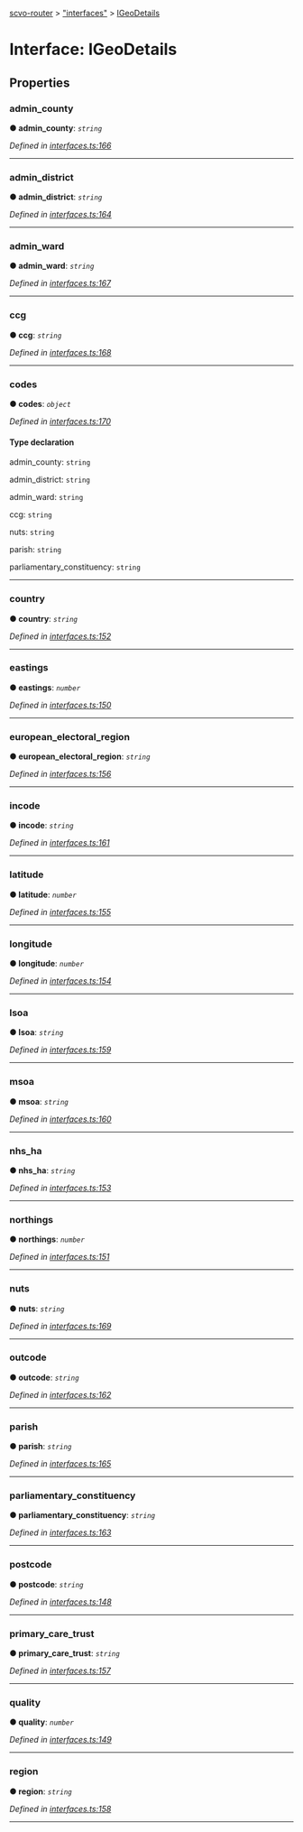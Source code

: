 [scvo-router](../README.md) > ["interfaces"](../modules/_interfaces_.md) > [IGeoDetails](../interfaces/_interfaces_.igeodetails.md)



# Interface: IGeoDetails


## Properties
<a id="admin_county"></a>

###  admin_county

**●  admin_county**:  *`string`* 

*Defined in [interfaces.ts:166](https://github.com/scvodigital/scvo-router/blob/627f4b0/src/interfaces.ts#L166)*





___

<a id="admin_district"></a>

###  admin_district

**●  admin_district**:  *`string`* 

*Defined in [interfaces.ts:164](https://github.com/scvodigital/scvo-router/blob/627f4b0/src/interfaces.ts#L164)*





___

<a id="admin_ward"></a>

###  admin_ward

**●  admin_ward**:  *`string`* 

*Defined in [interfaces.ts:167](https://github.com/scvodigital/scvo-router/blob/627f4b0/src/interfaces.ts#L167)*





___

<a id="ccg"></a>

###  ccg

**●  ccg**:  *`string`* 

*Defined in [interfaces.ts:168](https://github.com/scvodigital/scvo-router/blob/627f4b0/src/interfaces.ts#L168)*





___

<a id="codes"></a>

###  codes

**●  codes**:  *`object`* 

*Defined in [interfaces.ts:170](https://github.com/scvodigital/scvo-router/blob/627f4b0/src/interfaces.ts#L170)*


#### Type declaration




 admin_county: `string`






 admin_district: `string`






 admin_ward: `string`






 ccg: `string`






 nuts: `string`






 parish: `string`






 parliamentary_constituency: `string`







___

<a id="country"></a>

###  country

**●  country**:  *`string`* 

*Defined in [interfaces.ts:152](https://github.com/scvodigital/scvo-router/blob/627f4b0/src/interfaces.ts#L152)*





___

<a id="eastings"></a>

###  eastings

**●  eastings**:  *`number`* 

*Defined in [interfaces.ts:150](https://github.com/scvodigital/scvo-router/blob/627f4b0/src/interfaces.ts#L150)*





___

<a id="european_electoral_region"></a>

###  european_electoral_region

**●  european_electoral_region**:  *`string`* 

*Defined in [interfaces.ts:156](https://github.com/scvodigital/scvo-router/blob/627f4b0/src/interfaces.ts#L156)*





___

<a id="incode"></a>

###  incode

**●  incode**:  *`string`* 

*Defined in [interfaces.ts:161](https://github.com/scvodigital/scvo-router/blob/627f4b0/src/interfaces.ts#L161)*





___

<a id="latitude"></a>

###  latitude

**●  latitude**:  *`number`* 

*Defined in [interfaces.ts:155](https://github.com/scvodigital/scvo-router/blob/627f4b0/src/interfaces.ts#L155)*





___

<a id="longitude"></a>

###  longitude

**●  longitude**:  *`number`* 

*Defined in [interfaces.ts:154](https://github.com/scvodigital/scvo-router/blob/627f4b0/src/interfaces.ts#L154)*





___

<a id="lsoa"></a>

###  lsoa

**●  lsoa**:  *`string`* 

*Defined in [interfaces.ts:159](https://github.com/scvodigital/scvo-router/blob/627f4b0/src/interfaces.ts#L159)*





___

<a id="msoa"></a>

###  msoa

**●  msoa**:  *`string`* 

*Defined in [interfaces.ts:160](https://github.com/scvodigital/scvo-router/blob/627f4b0/src/interfaces.ts#L160)*





___

<a id="nhs_ha"></a>

###  nhs_ha

**●  nhs_ha**:  *`string`* 

*Defined in [interfaces.ts:153](https://github.com/scvodigital/scvo-router/blob/627f4b0/src/interfaces.ts#L153)*





___

<a id="northings"></a>

###  northings

**●  northings**:  *`number`* 

*Defined in [interfaces.ts:151](https://github.com/scvodigital/scvo-router/blob/627f4b0/src/interfaces.ts#L151)*





___

<a id="nuts-1"></a>

###  nuts

**●  nuts**:  *`string`* 

*Defined in [interfaces.ts:169](https://github.com/scvodigital/scvo-router/blob/627f4b0/src/interfaces.ts#L169)*





___

<a id="outcode"></a>

###  outcode

**●  outcode**:  *`string`* 

*Defined in [interfaces.ts:162](https://github.com/scvodigital/scvo-router/blob/627f4b0/src/interfaces.ts#L162)*





___

<a id="parish-1"></a>

###  parish

**●  parish**:  *`string`* 

*Defined in [interfaces.ts:165](https://github.com/scvodigital/scvo-router/blob/627f4b0/src/interfaces.ts#L165)*





___

<a id="parliamentary_constituency-1"></a>

###  parliamentary_constituency

**●  parliamentary_constituency**:  *`string`* 

*Defined in [interfaces.ts:163](https://github.com/scvodigital/scvo-router/blob/627f4b0/src/interfaces.ts#L163)*





___

<a id="postcode"></a>

###  postcode

**●  postcode**:  *`string`* 

*Defined in [interfaces.ts:148](https://github.com/scvodigital/scvo-router/blob/627f4b0/src/interfaces.ts#L148)*





___

<a id="primary_care_trust"></a>

###  primary_care_trust

**●  primary_care_trust**:  *`string`* 

*Defined in [interfaces.ts:157](https://github.com/scvodigital/scvo-router/blob/627f4b0/src/interfaces.ts#L157)*





___

<a id="quality"></a>

###  quality

**●  quality**:  *`number`* 

*Defined in [interfaces.ts:149](https://github.com/scvodigital/scvo-router/blob/627f4b0/src/interfaces.ts#L149)*





___

<a id="region"></a>

###  region

**●  region**:  *`string`* 

*Defined in [interfaces.ts:158](https://github.com/scvodigital/scvo-router/blob/627f4b0/src/interfaces.ts#L158)*





___


